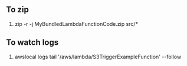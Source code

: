 ## To zip

1. zip -r -j MyBundledLambdaFunctionCode.zip src/* 

## To watch logs 

1. awslocal logs tail '/aws/lambda/S3TriggerExampleFunction' --follow



